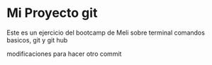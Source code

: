 # Mi Proyecto git 

Este es un ejercicio del bootcamp de Meli sobre terminal comandos basicos, git y git hub

modificaciones para hacer otro commit 

